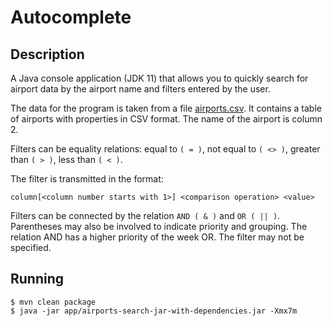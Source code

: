 # Autocomplete 
## Description
A Java console application (JDK 11) that allows you to quickly search for airport data by the airport name and filters entered by the user.

The data for the program is taken from a file [airports.csv](https://disk.yandex.ru/i/g1riHSgEntfLYQ). It contains a table of airports with properties in CSV format. The name of the airport is column 2.


Filters can be equality relations: equal to `( = )`, not equal to `( <> )`, greater than `( > )`, less than `( < )`.

The filter is transmitted in the format:
```
column[<column number starts with 1>] <comparison operation> <value>
```

Filters can be connected by the relation `AND ( & )` and `OR ( || )`. Parentheses may also be involved to indicate priority and grouping. The relation AND has a higher priority of the week OR. The filter may not be specified.
## Running
```
$ mvn clean package
$ java -jar app/airports-search-jar-with-dependencies.jar -Xmx7m
```

